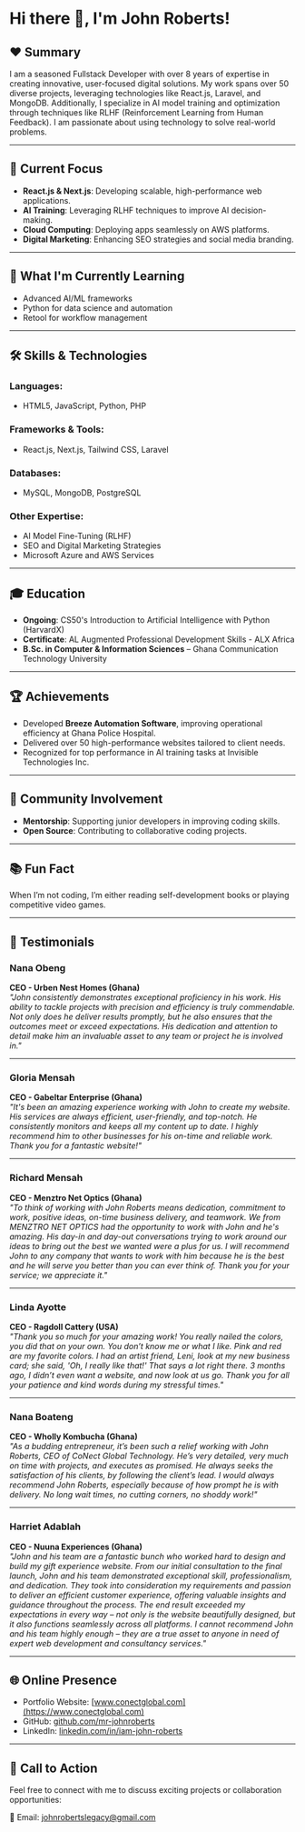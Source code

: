 # Hi there 👋, I'm John Roberts!

## ❤️ Summary
I am a seasoned Fullstack Developer with over 8 years of expertise in creating innovative, user-focused digital solutions. My work spans over 50 diverse projects, leveraging technologies like React.js, Laravel, and MongoDB. Additionally, I specialize in AI model training and optimization through techniques like RLHF (Reinforcement Learning from Human Feedback). I am passionate about using technology to solve real-world problems.

---

## 🔭 Current Focus
- **React.js & Next.js**: Developing scalable, high-performance web applications.
- **AI Training**: Leveraging RLHF techniques to improve AI decision-making.
- **Cloud Computing**: Deploying apps seamlessly on AWS platforms.
- **Digital Marketing**: Enhancing SEO strategies and social media branding.

---

## 🌱 What I'm Currently Learning
- Advanced AI/ML frameworks
- Python for data science and automation
- Retool for workflow management

---

## 🛠️ Skills & Technologies
### **Languages**:
- HTML5, JavaScript, Python, PHP

### **Frameworks & Tools**:
- React.js, Next.js, Tailwind CSS, Laravel

### **Databases**:
- MySQL, MongoDB, PostgreSQL

### **Other Expertise**:
- AI Model Fine-Tuning (RLHF)
- SEO and Digital Marketing Strategies
- Microsoft Azure and AWS Services

---

## 🎓 Education
- **Ongoing**: CS50's Introduction to Artificial Intelligence with Python (HarvardX)
- **Certificate**: AL Augmented Professional Development Skills - ALX Africa
- **B.Sc. in Computer & Information Sciences** – Ghana Communication Technology University

---

## 🏆 Achievements
- Developed **Breeze Automation Software**, improving operational efficiency at Ghana Police Hospital.
- Delivered over 50 high-performance websites tailored to client needs.
- Recognized for top performance in AI training tasks at Invisible Technologies Inc.

---

## 👥 Community Involvement
- **Mentorship**: Supporting junior developers in improving coding skills.
- **Open Source**: Contributing to collaborative coding projects.

---

## 📚 Fun Fact
When I’m not coding, I’m either reading self-development books or playing competitive video games.

---

## 🌟 Testimonials
### Nana Obeng  
**CEO - Urben Nest Homes (Ghana)**  
*"John consistently demonstrates exceptional proficiency in his work. His ability to tackle projects with precision and efficiency is truly commendable. Not only does he deliver results promptly, but he also ensures that the outcomes meet or exceed expectations. His dedication and attention to detail make him an invaluable asset to any team or project he is involved in."*

---

### Gloria Mensah  
**CEO - Gabeltar Enterprise (Ghana)**  
*"It's been an amazing experience working with John to create my website. His services are always efficient, user-friendly, and top-notch. He consistently monitors and keeps all my content up to date. I highly recommend him to other businesses for his on-time and reliable work. Thank you for a fantastic website!"*

---

### Richard Mensah  
**CEO - Menztro Net Optics (Ghana)**  
*"To think of working with John Roberts means dedication, commitment to work, positive ideas, on-time business delivery, and teamwork. We from MENZTRO NET OPTICS had the opportunity to work with John and he's amazing. His day-in and day-out conversations trying to work around our ideas to bring out the best we wanted were a plus for us. I will recommend John to any company that wants to work with him because he is the best and he will serve you better than you can ever think of. Thank you for your service; we appreciate it."*

---

### Linda Ayotte  
**CEO - Ragdoll Cattery (USA)**  
*"Thank you so much for your amazing work! You really nailed the colors, you did that on your own. You don’t know me or what I like. Pink and red are my favorite colors. I had an artist friend, Leni, look at my new business card; she said, 'Oh, I really like that!' That says a lot right there. 3 months ago, I didn’t even want a website, and now look at us go. Thank you for all your patience and kind words during my stressful times."*

---

### Nana Boateng  
**CEO - Wholly Kombucha (Ghana)**  
*"As a budding entrepreneur, it’s been such a relief working with John Roberts, CEO of CoNect Global Technology. He’s very detailed, very much on time with projects, and executes as promised. He always seeks the satisfaction of his clients, by following the client’s lead. I would always recommend John Roberts, especially because of how prompt he is with delivery. No long wait times, no cutting corners, no shoddy work!"*

---

### Harriet Adablah  
**CEO - Nuuna Experiences (Ghana)**  
*"John and his team are a fantastic bunch who worked hard to design and build my gift experience website. From our initial consultation to the final launch, John and his team demonstrated exceptional skill, professionalism, and dedication. They took into consideration my requirements and passion to deliver an efficient customer experience, offering valuable insights and guidance throughout the process. The end result exceeded my expectations in every way – not only is the website beautifully designed, but it also functions seamlessly across all platforms. I cannot recommend John and his team highly enough – they are a true asset to anyone in need of expert web development and consultancy services."*

---

## 🌐 Online Presence
- Portfolio Website: [www.conectglobal.com](https://www.conectglobal.com)
- GitHub: [github.com/mr-johnroberts](https://github.com/mr-johnroberts)
- LinkedIn: [linkedin.com/in/iam-john-roberts](https://linkedin.com/in/iam-john-roberts)

---

## 🎯 Call to Action
Feel free to connect with me to discuss exciting projects or collaboration opportunities:

📧 Email: johnrobertslegacy@gmail.com
